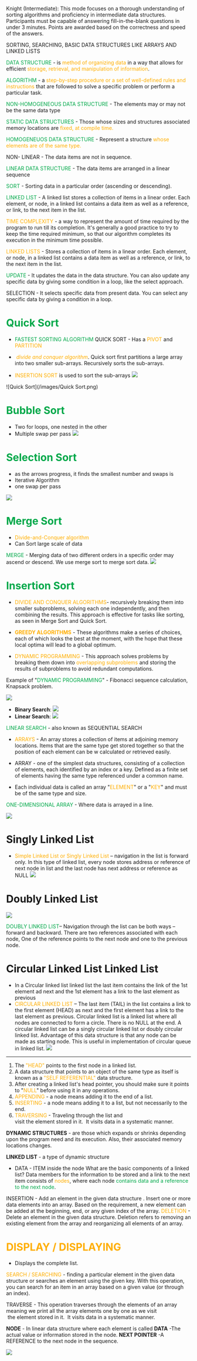 Knight (Intermediate): This mode focuses on a thorough understanding of sorting algorithms and proficiency in intermediate data structures. Participants must be capable of answering fill-in-the-blank questions in under 3 minutes. Points are awarded based on the correctness and speed of the answers.

SORTING, SEARCHING, BASIC DATA STRUCTURES LIKE ARRAYS AND LINKED LISTS

<span style="color:rgb(0, 168, 73)">DATA STRUCTURE</span> - is<span style="color:rgb(255, 174, 0)"> method of organizing data</span> in a way that allows for efficient <span style="color:rgb(255, 174, 0)">storage, retrieval, and manipulation of information</span>.

<span style="color:rgb(0, 168, 73)">ALGORITHM</span> - a <span style="color:rgb(255, 174, 0)">step-by-step procedure or a set of well-defined rules and instructions</span> that are followed to solve a specific problem or perform a particular task.

<span style="color:rgb(0, 168, 73)">NON-HOMOGENEOUS DATA STRUCTURE</span> - The elements may or may not be the same data type

<span style="color:rgb(0, 168, 73)">STATIC DATA STRUCTURES</span> - Those whose sizes and structures associated memory locations are <span style="color:rgb(255, 174, 0)">fixed, at compile time.</span> 

<span style="color:rgb(0, 168, 73)">HOMOGENEUOS DATA STRUCTURE </span>-  Represent a structure <span style="color:rgb(255, 174, 0)">whose elements are of the same type. </span>

NON- LINEAR - The data items are not in sequence.

<span style="color:rgb(0, 168, 73)">LINEAR DATA STRUCTURE</span> - The data items are arranged in a linear sequence

<span style="color:rgb(0, 168, 73)">SORT</span> - Sorting data in a particular order (ascending or descending).

<span style="color:rgb(0, 168, 73)">LINKED LIST</span> -  A linked list stores a collection of items in a linear order. Each element, or node, in a linked list contains a data item as well as a reference, or link, to the next item in the list.

<span style="color:rgb(255, 174, 0)">TIME COMPLEXITY</span> - a way to represent the amount of time required by the program to run till its completion. It's generally a good practice to try to keep the time required minimum, so that our algorithm completes its execution in the minimum time possible.

<span style="color:rgb(255, 174, 0)">LINKED LISTS</span> - Stores a collection of items in a linear order. Each element, or node, in a linked list contains a data item as well as a reference, or link, to the next item in the list.

<span style="color:rgb(0, 168, 73)">UPDATE</span> - It updates the data in the data structure. You can also update any specific data by giving some condition in a loop, like the select approach.

SELECTION - It selects specific data from present data. You can select any specific data by giving a condition in a loop.

# <span style="color:rgb(0, 168, 73)">Quick Sort</span>

- <span style="color:rgb(0, 168, 73)"> FASTEST SORTING ALGORITHM</span>
QUICK SORT - Has a <span style="color:rgb(255, 174, 0)">PIVOT</span> and <span style="color:rgb(255, 174, 0)">PARTITION</span>
-  <span style="color:rgb(255, 174, 0)">*divide and conquer algorithm*</span>. 
		Quick sort first partitions a large array into two smaller sub-arrays. 
		Recursively sorts the sub-arrays.

- <span style="color:rgb(255, 174, 0)">INSERTION SORT</span> is used to sort the sub-arrays
![](attachment/56d4b5e8cbca6bd95914c94035dfd4ab.png)

![Quick Sort](/images/Quick Sort.png)

# <span style="color:rgb(0, 168, 73)">Bubble Sort </span>
- Two for loops, one nested in the other
- Multiple swap per pass
![](attachment/af4f6fc0685921537f5fdb52341a99b1.png)

# <span style="color:rgb(0, 168, 73)"><span style="color:rgb(0, 168, 73)">Selection Sort</span></span>
- as the arrows progress, it finds the smallest number and swaps is
- Iterative Algorithm
- one swap per pass

![](attachment/5223c1e230ca0e82cfc836ae42693504.png)

# <span style="color:rgb(0, 168, 73)">Merge Sort</span>

- <span style="color:rgb(255, 174, 0)">Divide-and-Conquer algorithm</span>
- Can Sort large scale of data

<span style="color:rgb(0, 168, 73)">MERGE</span> - Merging data of two different orders in a specific order may ascend or descend. We use merge sort to merge sort data.
![](attachment/529219fd19019b9797736af88a294fd9.png)

# <span style="color:rgb(0, 168, 73)">Insertion Sort</span>

- <span style="color:rgb(255, 174, 0)">DIVIDE AND CONQUER ALGORITHMS</span>-  recursively breaking them into smaller subproblems, solving each one independently, and then combining the results. This approach is effective for tasks like sorting, as seen in Merge Sort and Quick Sort.
 
- **<span style="color:rgb(255, 174, 0)">GREEDY ALGORITHMS</span>** - These algorithms make a series of choices, each of which looks the best at the moment, with the hope that these local optima will lead to a global optimum. 

- <span style="color:rgb(255, 174, 0)">DYNAMIC PROGRAMMING</span> - This approach solves problems by breaking them down into <span style="color:rgb(255, 174, 0)">overlapping subproblems</span> and storing the results of subproblems to avoid redundant computations. 

Example of "<span style="color:rgb(0, 168, 73)">DYNAMIC PROGRAMMING</span>" - Fibonacci sequence calculation, Knapsack problem.

![](attachment/d242ad233f21c366e4dd1d6486500a30.png)

- **Binary Search**:
![](attachment/b642fbee55c760ac7b41b1614d5a77fe.png)
- **Linear Search**: 
![](attachment/00663f41ab7394a741a7728059e8738b.png)

<span style="color:rgb(0, 168, 73)">LINEAR SEARCH</span> - also known as SEQUENTIAL SEARCH


- <span style="color:rgb(255, 174, 0)">ARRAYS</span> - An array stores a collection of items at adjoining memory locations. Items that are the same type get stored together so that the position of each element can be w calculated or retrieved easily. 

- ARRAY -  one of the simplest data structures, consisting of a collection of elements, each identified by an index or a key. Defined as a finite set of elements having the same type referenced under a common name.

- Each individual data is called an array "<span style="color:rgb(255, 174, 0)">ELEMENT</span>" or a "<span style="color:rgb(255, 174, 0)">KEY</span>" and must be of the same type and size.

<span style="color:rgb(0, 168, 73)">ONE-DIMENSIONAL ARRAY</span> - Where data is arrayed in a line.


 ![](attachment/319c6cc1a1cc2a84f5bff745d881714b.png)
 
 # **Singly Linked List**
- <span style="color:rgb(255, 174, 0)">Simple Linked List or Singly Linked List</span> – navigation in the list is forward only. In this type of linked list, every node stores address or reference of next node in list and the last node has next address or reference as NULL
![](attachment/4c5df88d94937cf495734ca43a530653.png)

# **Doubly Linked List**

![](attachment/9f16d7887b66bdeb794b9563549b0185.png)

 <span style="color:rgb(0, 168, 73)">DOUBLY LINKED LIST</span>– Navigation through the list can be both ways – forward and backward. There are two references associated with each node, One of the reference points to the next node and one to the previous node. 

# **Circular Linked List Linked List**

- In a Circular linked list linked list the last item contains the link of the 1st element ad next and the 1st element has a link to the last element as previous
- <span style="color:rgb(255, 174, 0)">CIRCULAR LINKED LIST</span> – The last item (TAIL) in the list contains a link to the first element (HEAD) as next and the first element has a link to the last element as previous. Circular linked list is a linked list where all nodes are connected to form a circle. There is no NULL at the end. A circular linked list can be a singly circular linked list or doubly circular linked list. Advantage of this data structure is that any node can be made as starting node. This is useful in implementation of circular queue in linked list.
![](attachment/5d334f1c0f9f579ef59372278ab1bf60.png)
____________________________________________________________________
1. The <span style="color:rgb(255, 174, 0)">"HEAD"</span> points to the first node in a linked list.
2. A data structure that points to an object of the same type as itself is known as a <span style="color:rgb(255, 174, 0)">"SELF REFERENTIAL"</span> data structure.
3. After creating a linked list's head pointer, you should make sure it points to "<span style="color:rgb(255, 174, 0)"><span style="color:rgb(255, 174, 0)">NULL</span></span>" before using it in any operations.
4. <span style="color:rgb(255, 174, 0)">APPENDING</span> - a node means adding it to the end of a list.
5. <span style="color:rgb(255, 174, 0)">INSERTING</span> - a node means adding it to a list, but not necessarily to the end.
6. <span style="color:rgb(255, 174, 0)">TRAVERSING</span> - Traveling through the list and visit the element stored in it.  It visits data in a systematic manner.

**DYNAMIC STRUCTURES** - are those which expands or shrinks depending upon the program need and its execution. Also, their associated memory locations changes. 

**LINKED LIST** - a type of dynamic structure

- DATA  - ITEM inside the node
What are the basic components of a linked list?
	Data members for the information to be stored and a link to the next item
		consists of <span style="color:rgb(0, 168, 73)"><span style="color:rgb(255, 174, 0)">nodes</span></span>, where each node <span style="color:rgb(0, 168, 73)">contains data and a reference to the next node</span>.

INSERTION - Add an element in the given data structure . Insert one or more data elements into an array. Based on the requirement, a new element can be added at the beginning, end, or any given index of the array.
<span style="color:rgb(255, 174, 0)">DELETION </span>- Delete an element in the given data structure. Deletion refers to removing an existing element from the array and reorganizing all elements of an array.
# <span style="color:rgb(255, 174, 0)">DISPLAY / DISPLAYING</span>
- Displays the complete list.


<span style="color:rgb(255, 174, 0)">SEARCH / SEARCHING</span> -  finding a particular element in the given data structure or searches an element using the given key. With this operation, you can search for an item in an array based on a given value (or through an index).

TRAVERSE -  This operation traverses through the elements of an array meaning we print all the array elements one by one as we visit  the element stored in it.  It visits data in a systematic manner.

**NODE** - In linear data structure where each element is called 
 **DATA** -The actual value or information stored in the node.
 **NEXT POINTER** -A REFERENCE to the next node in the sequence.


![](attachment/3cb245bb4afec60aeaeb1de6eef0ad54.png)
